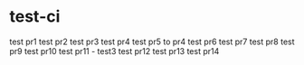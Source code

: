 # test-ci
test pr1
test pr2
test pr3
test pr4
test pr5 to pr4
test pr6
test pr7
test pr8
test pr9
test pr10
test pr11 - test3
test pr12
test pr13
test pr14
